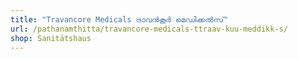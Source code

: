 ```yaml
---
title: "Travancore Medicals ട്രാവൻകൂർ മെഡിക്കൽസ്‌‌"
url: /pathanamthitta/travancore-medicals-ttraav-kuu-meddikk-s/
shop: Sanitätshaus
---
```

